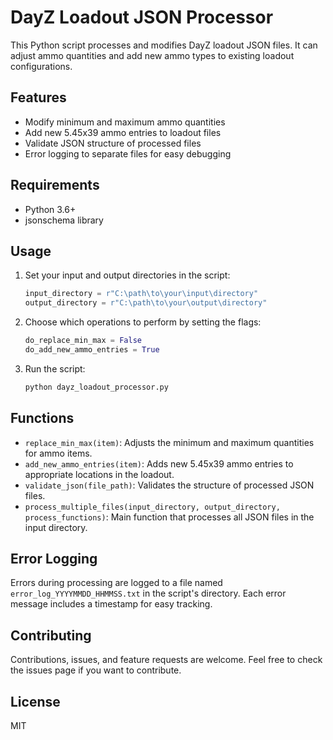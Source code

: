 # DayZ Loadout JSON Processor

This Python script processes and modifies DayZ loadout JSON files. It can adjust ammo quantities and add new ammo types to existing loadout configurations.

## Features

- Modify minimum and maximum ammo quantities
- Add new 5.45x39 ammo entries to loadout files
- Validate JSON structure of processed files
- Error logging to separate files for easy debugging

## Requirements

- Python 3.6+
- jsonschema library

## Usage

1. Set your input and output directories in the script:
    ```python
    input_directory = r"C:\path\to\your\input\directory"
    output_directory = r"C:\path\to\your\output\directory"
    ```

2. Choose which operations to perform by setting the flags:
    ```python
    do_replace_min_max = False
    do_add_new_ammo_entries = True
    ```

3. Run the script:
    ```bash
    python dayz_loadout_processor.py
    ```

## Functions

- `replace_min_max(item)`: Adjusts the minimum and maximum quantities for ammo items.
- `add_new_ammo_entries(item)`: Adds new 5.45x39 ammo entries to appropriate locations in the loadout.
- `validate_json(file_path)`: Validates the structure of processed JSON files.
- `process_multiple_files(input_directory, output_directory, process_functions)`: Main function that processes all JSON files in the input directory.

## Error Logging

Errors during processing are logged to a file named `error_log_YYYYMMDD_HHMMSS.txt` in the script's directory. Each error message includes a timestamp for easy tracking.

## Contributing

Contributions, issues, and feature requests are welcome. Feel free to check the issues page if you want to contribute.

## License

MIT
